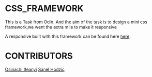 # CSS_FRAMEWORK



This is a Task from Odin.
And the aim of the task is to design a mini css framework,we went the extra mile to make it responsive


A responsive built with this framework can be found here <a href="https://osinakayah.github.io/CSS_FRAMEWORK/">here</a>.

# CONTRIBUTORS 

<a href="https://github.com/osinakayah/" target="_blank">Osinachi Ifeanyi</a>
<a href="https://github.com/sanelca" target="_blank">Sanel Hodzic</a><br /><br />


